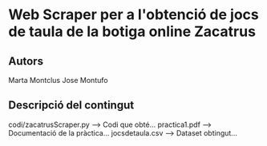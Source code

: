 # Web Scraper per a l'obtenció de jocs de taula de la botiga online Zacatrus


## Autors

Marta Montclus 
Jose Montufo

## Descripció del contingut

codi/zacatrusScraper.py --> Codi que obté...
practica1.pdf --> Documentació de la pràctica...
jocsdetaula.csv --> Dataset obtingut...

